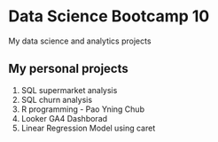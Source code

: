 # Data Science Bootcamp 10
My data science and analytics projects

## My personal projects

1. SQL supermarket analysis
2. SQL churn analysis
3. R programming - Pao Yning Chub
4. Looker GA4 Dashborad
5. Linear Regression Model using caret
